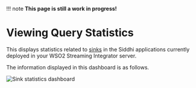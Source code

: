 !!! note
    **This page is still a work in progress!**
    
# Viewing Query Statistics

This displays statistics related to [sinks](https://siddhi.io/en/v5.1/docs/query-guide/#sink) in the Siddhi applications currently deployed in your WSO2 Streaming Integrator server.

The information displayed in this dashboard is as follows.

![Sink statistics dashboard](../images/streaming-integrator-grafana-dashboard/sink_statistics_dashboard.png)